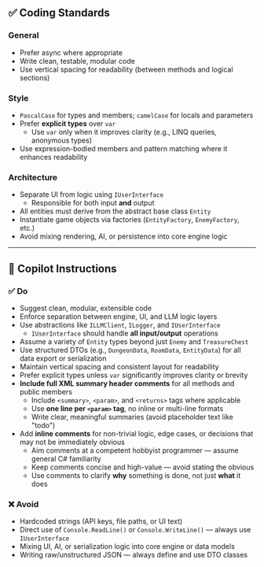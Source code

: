 ## ✅ Coding Standards

### General
- Prefer async where appropriate  
- Write clean, testable, modular code  
- Use vertical spacing for readability (between methods and logical sections)  

### Style
- `PascalCase` for types and members; `camelCase` for locals and parameters  
- Prefer **explicit types** over `var`  
  - Use `var` only when it improves clarity (e.g., LINQ queries, anonymous types)  
- Use expression-bodied members and pattern matching where it enhances readability  

### Architecture
- Separate UI from logic using `IUserInterface`  
  - Responsible for both input **and** output  
- All entities must derive from the abstract base class `Entity`  
- Instantiate game objects via factories (`EntityFactory`, `EnemyFactory`, etc.)  
- Avoid mixing rendering, AI, or persistence into core engine logic  

---

## 🧠 Copilot Instructions

### ✅ Do
- Suggest clean, modular, extensible code  
- Enforce separation between engine, UI, and LLM logic layers  
- Use abstractions like `ILLMClient`, `ILogger`, and `IUserInterface`  
  - `IUserInterface` should handle **all input/output** operations  
- Assume a variety of `Entity` types beyond just `Enemy` and `TreasureChest`  
- Use structured DTOs (e.g., `DungeonData`, `RoomData`, `EntityData`) for all data export or serialization  
- Maintain vertical spacing and consistent layout for readability  
- Prefer explicit types unless `var` significantly improves clarity or brevity  
- **Include full XML summary header comments** for all methods and public members  
  - Include `<summary>`, `<param>`, and `<returns>` tags where applicable  
  - Use **one line per `<param>` tag**, no inline or multi-line formats  
  - Write clear, meaningful summaries (avoid placeholder text like "todo")  
- Add **inline comments** for non-trivial logic, edge cases, or decisions that may not be immediately obvious  
  - Aim comments at a competent hobbyist programmer — assume general C# familiarity  
  - Keep comments concise and high-value — avoid stating the obvious  
  - Use comments to clarify **why** something is done, not just **what** it does  

### ❌ Avoid
- Hardcoded strings (API keys, file paths, or UI text)  
- Direct use of `Console.ReadLine()` or `Console.WriteLine()` — always use `IUserInterface`  
- Mixing UI, AI, or serialization logic into core engine or data models  
- Writing raw/unstructured JSON — always define and use DTO classes  
